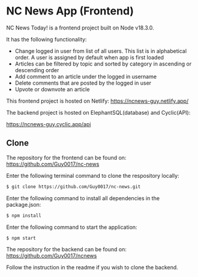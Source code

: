 # NC News App (Frontend)

NC News Today! is a frontend project built on Node v18.3.0.

It has the following functionality:

- Change logged in user from list of all users. This list is in alphabetical order. A user is assigned by default when app is first loaded
- Articles can be filtered by topic and sorted by category in ascending or descending order
- Add comment to an article under the logged in username
- Delete comments that are posted by the logged in user
- Upvote or downvote an article

This frontend project is hosted on Netlify: https://ncnews-guy.netlify.app/

The backend project is hosted on ElephantSQL(database) and Cyclic(API):

https://ncnews-guy.cyclic.app/api

## Clone

The repository for the frontend can be found on: https://github.com/Guy0017/nc-news

Enter the following terminal command to clone the respository locally:

```bash
$ git clone https://github.com/Guy0017/nc-news.git
```

Enter the following command to install all dependencies in the package.json:

```bash
$ npm install
```

Enter the following command to start the application:

```bash
$ npm start
```

The repository for the backend can be found on: https://github.com/Guy0017/ncnews

Follow the instruction in the readme if you wish to clone the backend.